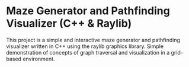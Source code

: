 # Maze Generator and Pathfinding Visualizer (C++ & Raylib)

This project is a simple and interactive maze generator and pathfinding visualizer written in C++ using the raylib graphics library. Simple demonstration of concepts of graph traversal and visualization in a grid-based environment.